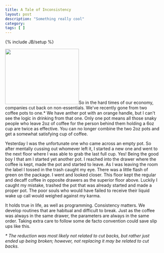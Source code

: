 ```yaml
---
title: A Tale of Inconsistency
layout: post
description: "Something really cool"
category:
tags: [ ] 
---
```

{% include JB/setup %}



<a href="http://www.flickr.com/photos/dave77459/474610364/"><img class="alignright" title="coffee" src="http://farm1.static.flickr.com/181/474610364_a53260bfc4_m.jpg" alt="" width="240" height="180" /></a>So in the hard times of our economy, companies cut back on non-essentials. We've recently gone from two coffee pots to one.* We have anther pot with an orange handle, but I can't see the logic in drinking from that one. Only one pot means all those snaky people who leave 2oz of coffee for the person behind them holding a 6oz cup are twice as effective. You can no longer combine the two 2oz pots and get a somewhat satisfying cup of coffee.

Yesterday I was the unfortunate one who came across an empty pot. So after mentally cussing out whomever left it, I started a new one and went to the next floor where I was able to grab the last full cup. Yes! Being the good boy I that am I started yet another pot. I reached into the drawer where the coffee is kept, made the pot and started to leave. As I was leaving the room the label I tossed in the trash caught my eye. There was a little flash of green on the package. I went and looked closer. This floor kept the regular and decaff coffee in opposite drawers as the superior floor above. Luckily I caught my mistake, trashed the pot that was already started and made a proper pot. The poor souls who would have failed to receive their liquid wake up call would weighed against my karma.

It holds true in life, as well as programming. Consistency matters. We develop routines that are habitual and difficult to break. Just as the coffee was always in the same drawer, the parameters are always in the same order. Taking extra care to follow some de facto convention could save slip ups like this.

<em>* The reduction was most likely not related to cut backs, but rather just ended up being broken; however, not replacing it may be related to cut backs.</em>
